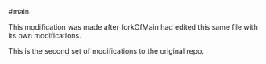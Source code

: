 #main

This modification was made after forkOfMain had edited this same file with its own modifications.

This is the second set of modifications to the original repo.
